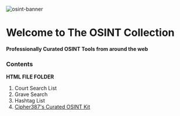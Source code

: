 
![osint-banner](https://github.com/chatala1/OSINT-KIT/assets/16328550/f2addaaf-c977-4b5a-8881-88c4081640ed)

# Welcome to The OSINT Collection
**Professionally Curated OSINT Tools from around the web**

### Contents
**HTML FILE FOLDER**
1. Court Search List
2. Grave Search
3. Hashtag List
4. <a href="https://cipher387.github.io/osint_stuff_tool_collection/">Cipher387's Curated OSINT Kit</a>
